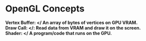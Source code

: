 <h1> OpenGL Concepts </h1>

<b> Vertex Buffer: </<b> An array of bytes of vertices on GPU VRAM. </br>
<b> Draw Call: </<b>: Read data from VRAM and draw it on the screen. </br>
<b> Shader: </<b> A program/code that runs on the GPU. </br>
